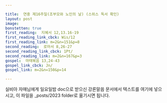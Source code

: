 ```yaml
---

title:  연중 제16주일(조부모와 노인의 날) (스위스 독서 확인)
layout: post 
image:  
bonstetten: true
first_reading:  지혜서 12,13.16-19
first_reading_link_cbck: Wis/12
first_reading_link: m=2&n=151&p=8
second_reading:  로마서 8,26-27
second_reading_link_cbck: 1Pt/
second_reading_link: m=2&n=167&p=3
gospel:  마태복음 13,24-43
gospel_link_cbck: Jn/
gospel_link: m=2&n=150&p=14

---
```



실비아 자매님에게 일요일밤 doc으로 받으신
강론말씀 문서에서
텍스트를 여기에 넣으시고,
이 파일을 _posts/2023 folder로 옮기시면 됩니다.
